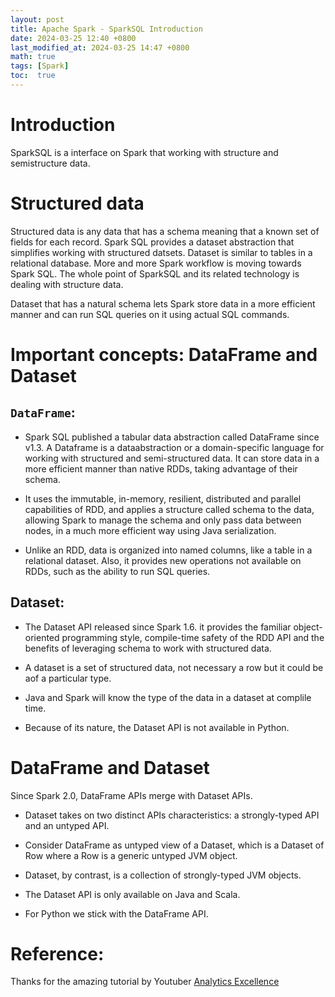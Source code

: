 ```yaml
---
layout: post
title: Apache Spark - SparkSQL Introduction
date: 2024-03-25 12:40 +0800
last_modified_at: 2024-03-25 14:47 +0800
math: true
tags: [Spark]
toc:  true
---
```


# Introduction
SparkSQL is a interface on Spark that working with structure and semistructure data.

# Structured data

Structured data is any data that has a schema meaning that a known set of fields for each record. Spark SQL provides a dataset abstraction that simplifies working with structured datsets. Dataset is similar to tables in a relational database. More and more Spark workflow is moving towards Spark SQL. The whole point of SparkSQL and its related technology is dealing with structure data. 

Dataset that has a natural schema lets Spark store data in a more efficient manner and can run SQL queries on it using actual SQL commands.

# Important concepts: DataFrame and Dataset

## **`DataFrame`**: 

- Spark SQL published a tabular data abstraction called DataFrame since v1.3. A Dataframe is a dataabstraction or a domain-specific language for working with structured and semi-structured data. It can store data in a more efficient manner than native RDDs, taking advantage of their schema. 

- It uses the immutable, in-memory, resilient, distributed and parallel capabilities of RDD, and applies a structure called schema to the data, allowing Spark to manage the schema and only pass data between nodes, in a much more efficient way using Java serialization.

- Unlike an RDD, data is organized into named columns, like a table in a relational dataset. Also, it provides new operations not available on RDDs, such as the ability to run SQL queries.

## **Dataset**:

- The Dataset API released since Spark 1.6. it provides the familiar object-oriented programming style, compile-time safety of the RDD API and the benefits of leveraging schema to work with structured data.

- A dataset is a set of structured data, not necessary a row but it could be aof a particular type.

- Java and Spark will know the type of the data in a dataset at complile time.

- Because of its nature, the Dataset API is not available in Python.

# DataFrame and Dataset

Since Spark 2.0, DataFrame APIs merge with Dataset APIs.
- Dataset takes on two distinct APIs characteristics: a strongly-typed API and an untyped API.

- Consider DataFrame as untyped view of a Dataset, which is a Dataset of Row where a Row is a generic untyped JVM object.

- Dataset, by contrast, is a collection of strongly-typed JVM objects.

- The Dataset API is only available on Java and Scala.

- For Python we stick with the DataFrame API.

# Reference:

Thanks for the amazing tutorial by Youtuber [Analytics Excellence](https://www.youtube.com/watch?v=W__Jk83gOyo&list=PL0hSJrxggIQr6wA8buIn1Yxu810ugGed-&index=32)